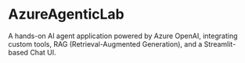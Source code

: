 # AzureAgenticLab
A hands-on AI agent application powered by Azure OpenAI, integrating custom tools, RAG (Retrieval-Augmented Generation), and a Streamlit-based Chat UI.
